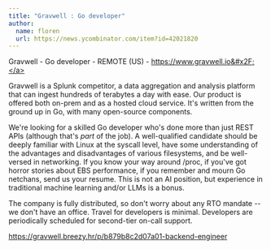 ```yaml
---
title: "Gravwell : Go developer"
author:
  name: floren
  url: https://news.ycombinator.com/item?id=42021820
---
```

Gravwell - Go developer - REMOTE (US) - <a href="https:&#x2F;&#x2F;www.gravwell.io&#x2F;" rel="nofollow">https:&#x2F;&#x2F;www.gravwell.io&#x2F;</a>

Gravwell is a Splunk competitor, a data aggregation and analysis platform that can ingest hundreds of terabytes a day with ease. Our product is offered both on-prem and as a hosted cloud service. It&#x27;s written from the ground up in Go, with many open-source components.

We&#x27;re looking for a skilled Go developer who&#x27;s done more than just REST APIs (although that&#x27;s *part* of the job). A well-qualified candidate should be deeply familiar with Linux at the syscall level, have some understanding of the advantages and disadvantages of various filesystems, and be well-versed in networking. If you know your way around &#x2F;proc, if you&#x27;ve got horror stories about EBS performance, if you remember and mourn Go netchans, send us your resume. This is not an AI position, but experience in traditional machine learning and&#x2F;or LLMs is a bonus.

The company is fully distributed, so don&#x27;t worry about any RTO mandate -- we don&#x27;t have an office. Travel for developers is minimal. Developers are periodically scheduled for second-tier on-call support.

<a href="https:&#x2F;&#x2F;gravwell.breezy.hr&#x2F;p&#x2F;b879b8c2d07a01-backend-engineer" rel="nofollow">https:&#x2F;&#x2F;gravwell.breezy.hr&#x2F;p&#x2F;b879b8c2d07a01-backend-engineer</a>
<JobApplication />
